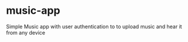 # music-app

Simple Music app with user authentication to to upload music and hear it from any device
